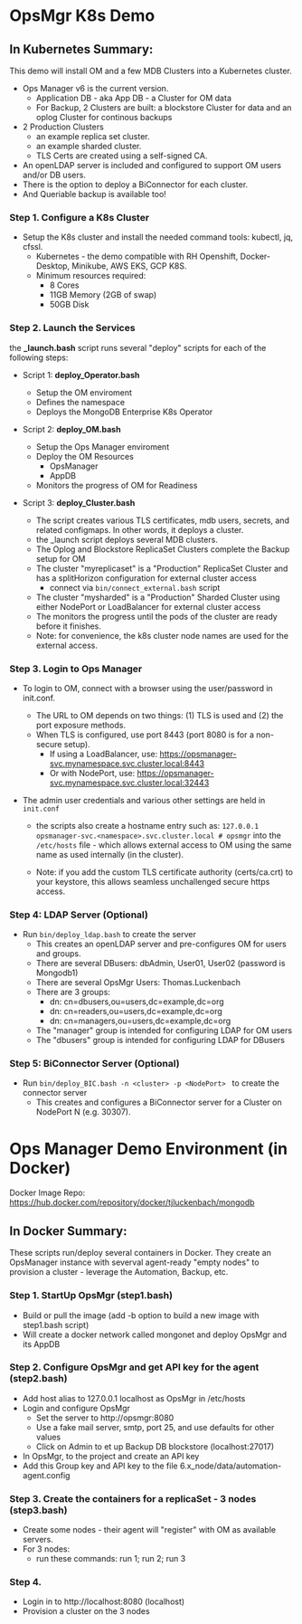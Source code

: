# OpsMgr K8s Demo

## In Kubernetes Summary:

This demo will install OM and a few MDB Clusters into a Kubernetes cluster.

- Ops Manager v6 is the current version.
  * Application DB - aka App DB - a Cluster for OM data
  * For Backup, 2 Clusters are built: a blockstore Cluster for data and an oplog Cluster for continous backups
- 2 Production Clusters
  * an example replica set cluster.
  * an example sharded cluster.
  * TLS Certs are created using a self-signed CA.
- An openLDAP server is included and configured to support OM users and/or DB users.
- There is the option to deploy a BiConnector for each cluster.
- And Queriable backup is available too!  

### Step 1. Configure a K8s Cluster
- Setup the K8s cluster and install the needed command tools: kubectl, jq, cfssl.
	* Kubernetes - the demo compatible with RH Openshift, Docker-Desktop, Minikube, AWS EKS, GCP K8S.
	* Minimum resources required: 
		* 8 Cores
		* 11GB Memory (2GB of swap)
		* 50GB Disk 

### Step 2. Launch the Services
the **_launch.bash** script runs several "deploy" scripts for each of the following steps:

- Script 1: **deploy_Operator.bash**
	- Setup the OM enviroment
	- Defines the namespace
	- Deploys the MongoDB Enterprise K8s Operator

- Script 2: **deploy_OM.bash**
	- Setup the Ops Manager enviroment
  	- Deploy the OM Resources
  		- OpsManager
  		- AppDB 
  	- Monitors the progress of OM for Readiness

- Script 3: **deploy_Cluster.bash** 
	- The script creates various TLS certificates, mdb users, secrets, and related configmaps. In other words, it deploys a cluster.
	- the _launch script deploys several MDB clusters. 
	- The Oplog and Blockstore ReplicaSet Clusters complete the Backup setup for OM
	- The cluster "myreplicaset" is a "Production" ReplicaSet Cluster and has a splitHorizon configuration for external cluster access
		- connect via ```bin/connect_external.bash``` script
	- The cluster "mysharded" is a "Production" Sharded Cluster using either NodePort or LoadBalancer for external cluster access
	- The monitors the progress until the pods of the cluster are ready before it finishes.
	- Note: for convenience, the k8s cluster node names are used for the external access.
	
### Step 3. Login to Ops Manager
- To login to OM, connect with a browser using the user/password in init.conf.

	- The URL to OM depends on two things: (1) TLS is used and (2) the port exposure methods.  
	- When TLS is configured, use port 8443 (port 8080 is for a non-secure setup).
   		- If using a LoadBalancer, use: https://opsmanager-svc.mynamespace.svc.cluster.local:8443
   		- Or with NodePort, use: https://opsmanager-svc.mynamespace.svc.cluster.local:32443
   		
- The admin user credentials and various other settings are held in ```init.conf```
	- the scripts also create a hostname entry such as:
	```127.0.0.1       opsmanager-svc.<namespace>.svc.cluster.local # opsmgr```
	into the ```/etc/hosts``` file - which allows external access to OM using the same name as used internally (in the cluster).

	- Note: if you add the custom TLS certificate authority (certs/ca.crt) to your keystore, this allows seamless unchallenged secure https access.
	
### Step 4: LDAP Server (Optional)
- Run ```bin/deploy_ldap.bash``` to create the server
   - This creates an openLDAP server and pre-configures OM for users and groups.
   - There are several DBusers: dbAdmin, User01, User02 (password is Mongodb1)
   - There are several OpsMgr Users: Thomas.Luckenbach
   - There are 3 groups:
    	- dn: cn=dbusers,ou=users,dc=example,dc=org
    	- dn: cn=readers,ou=users,dc=example,dc=org
    	- dn: cn=managers,ou=users,dc=example,dc=org
	- The "manager" group is intended for configuring LDAP for OM users
	- The "dbusers" group is intended for configuring LDAP for DBusers

### Step 5: BiConnector Server (Optional)
- Run ```bin/deploy_BIC.bash -n <cluster> -p <NodePort> ``` to create the connector server 
   - This creates and configures a BiConnector server for a Cluster on NodePort N (e.g. 30307).

# Ops Manager Demo Environment (in Docker)
Docker Image Repo:     https://hub.docker.com/repository/docker/tjluckenbach/mongodb

## In Docker Summary:
These scripts run/deploy several containers in Docker. They create an OpsManager instance with severval agent-ready "empty nodes" to provision a cluster - leverage the Automation, Backup, etc.

### Step 1. StartUp OpsMgr (step1.bash)
- Build or pull the image (add -b option to build a new image with step1.bash script)
- Will create a docker network called mongonet and deploy OpsMgr and its AppDB

### Step 2. Configure OpsMgr and get API key for the agent (step2.bash)
- Add host alias to 127.0.0.1 localhost as OpsMgr in /etc/hosts
- Login and configure OpsMgr 
  - Set the server to http://opsmgr:8080
  - Use a fake mail server, smtp, port 25, and use defaults for other values
  - Click on Admin to et up Backup DB blockstore (localhost:27017)
- In OpsMgr, to the project and create an API key
- Add this Group key and API key to the file 6.x_node/data/automation-agent.config

### Step 3. Create the containers for a replicaSet - 3 nodes (step3.bash)
- Create some nodes - their agent will "register" with OM as available servers.
- For 3 nodes: 
    - run these commands: run 1; run 2; run 3

### Step 4.
- Login in to http://localhost:8080 (localhost)
- Provision a cluster on the 3 nodes
